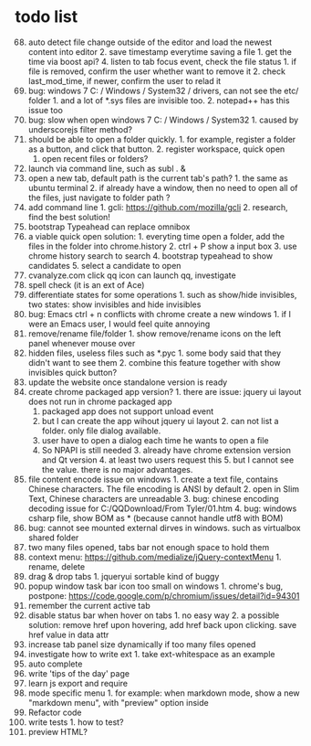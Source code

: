 # todo list

68. auto detect file change outside of the editor and load the newest content into editor
    2. save timestamp everytime saving a file
        1. get the time via boost api?
    4. listen to tab focus event, check the file status
        1. if file is removed, confirm the user whether want to remove it
        2. check last\_mod\_time, if newer, confirm the user to relad it
111. bug: windows 7 C: / Windows / System32 / drivers, can not see the etc/ folder
    1. and a lot of *.sys files are invisible too.
    2. notepad++ has this issue too
112. bug: slow when open windows 7 C: / Windows / System32
    1. caused by underscorejs filter method?
118. should be able to open a folder quickly.
    1. for example, register a folder as a button, and click that button.
    2. register workspace, quick open
        1. open recent files or folders?
125. launch via command line, such as subl . &
133. open a new tab, default path is the current tab's path?
    1. the same as ubuntu terminal
    2. if already have a window, then no need to open all of the files, just navigate to folder path ?
140. add command line
    1. gcli: https://github.com/mozilla/gcli
    2. research, find the best solution!
160. bootstrap Typeahead can replace omnibox
161. a viable quick open solution:
    1. everyting time open a folder, add the files in the folder into chrome.history
    2. ctrl + P show a input box
    3. use chrome history search to search
    4. bootstrap typeahead to show candidates
    5. select a candidate to open
163. cvanalyze.com click qq icon can launch qq, investigate
166. spell check (it is an ext of Ace)
172. differentiate states for some operations
    1. such as show/hide invisibles, two states: show invisibles and hide invisibles
177. bug: Emacs ctrl + n conflicts with chrome create a new windows
    1. if I were an Emacs user, I would feel quite annoying
182. remove/rename file/folder
    1. show remove/rename icons on the left panel whenever mouse over
188. hidden files, useless files such as *.pyc
    1. some body said that they didn't want to see them
    2. combine this feature together with show invisibles quick button?
191. update the website once standalone version is ready
192. create chrome packaged app version?
    1. there are issue: jquery ui layout does not run in chrome packaged app
        1. packaged app does not support unload event
        2. but I can create the app wihout jquery ui layout
    2. can not list a folder. only file dialog available.
        1. user have to open a dialog each time he wants to open a file
        2. So NPAPI is still needed
    3. already have chrome extension version and Qt version
    4. at least two users request this
    5. but I cannot see the value. there is no major advantages.
194. file content encode issue on windows
    1. create a text file, contains Chinese characters. The file encoding is ANSI by default
    2. open in Slim Text, Chinese characters are unreadable
    3. bug: chinese encoding decoding issue for C:/QQDownload/From Tyler/01.htm
    4. bug: windows csharp file, show BOM as * (because cannot handle utf8 with BOM)
200. bug: cannot see mounted external dirves in windows. such as virtualbox shared folder
211. two many files opened, tabs bar not enough space to hold them
212. context menu: https://github.com/medialize/jQuery-contextMenu
    1. rename, delete
214. drag & drop tabs
    1. jqueryui sortable kind of buggy
216. popup window task bar icon too small on windows
    1. chrome's bug, postpone: https://code.google.com/p/chromium/issues/detail?id=94301
218. remember the current active tab
221. disable status bar when hover on tabs
    1. no easy way
    2. a possible solution: remove href upon hovering, add href back upon clicking. save href value in data attr
230. increase tab panel size dynamically if too many files opened
231. investigate how to write ext
    1. take ext-whitespace as an example
232. auto complete
233. write 'tips of the day' page
234. learn js export and require
235. mode specific menu
    1. for example: when markdown mode, show a new "markdown menu", with "preview" option inside
236. Refactor code
237. write tests
    1. how to test?
238. preview HTML?
